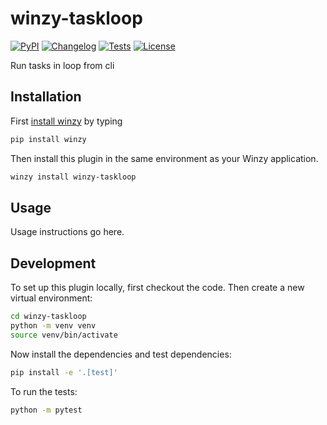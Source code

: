 # winzy-taskloop

[![PyPI](https://img.shields.io/pypi/v/winzy-taskloop.svg)](https://pypi.org/project/winzy-taskloop/)
[![Changelog](https://img.shields.io/github/v/release/sukhbinder/winzy-taskloop?include_prereleases&label=changelog)](https://github.com/sukhbinder/winzy-taskloop/releases)
[![Tests](https://github.com/sukhbinder/winzy-taskloop/workflows/Test/badge.svg)](https://github.com/sukhbinder/winzy-taskloop/actions?query=workflow%3ATest)
[![License](https://img.shields.io/badge/license-Apache%202.0-blue.svg)](https://github.com/sukhbinder/winzy-taskloop/blob/main/LICENSE)

Run tasks in loop from cli

## Installation

First [install winzy](https://github.com/sukhbinder/winzy) by typing

```bash
pip install winzy
```

Then install this plugin in the same environment as your Winzy application.
```bash
winzy install winzy-taskloop
```
## Usage

Usage instructions go here.

## Development

To set up this plugin locally, first checkout the code. Then create a new virtual environment:
```bash
cd winzy-taskloop
python -m venv venv
source venv/bin/activate
```
Now install the dependencies and test dependencies:
```bash
pip install -e '.[test]'
```
To run the tests:
```bash
python -m pytest
```
